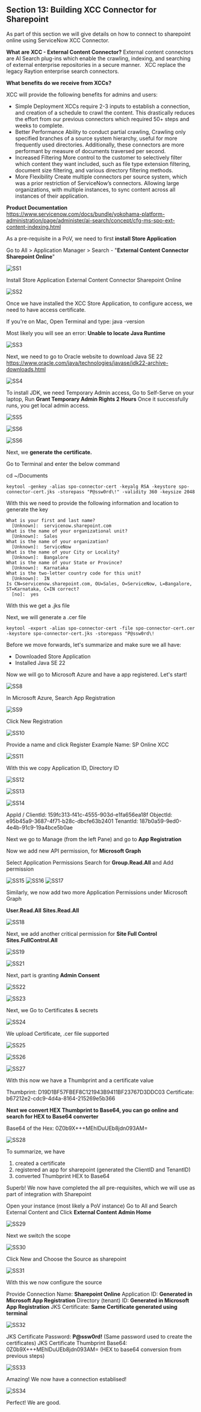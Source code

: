 ## Section 13: Building XCC Connector for Sharepoint

As part of this section we will give details on how to connect to sharepoint online using ServiceNow XCC Connector.

**What are XCC - External Content Connector?**
External content connectors are AI Search plug-ins which enable the crawling, indexing, and searching of external enterprise repositories in a secure manner.  
XCC replace the legacy Raytion enterprise search connectors.  

**What benefits do we receive from XCCs?**

XCC will provide the following benefits for admins and users: 

- Simple Deployment 
XCCs require 2-3 inputs to establish a connection, and creation of a schedule to crawl the content. This drastically reduces the effort from our previous connectors which required 50+ steps and weeks to complete. 
  
- Better Performance 
Ability to conduct partial crawling, Crawling only specified branches of a source system hierarchy, useful for more frequently used directories. Additionally, these connectors are more performant by measure of documents traversed per second. 
  
- Increased Filtering 
More control to the customer to selectively filter which content they want included, such as file type extension filtering, document size filtering, and various directory filtering methods. 
  
- More Flexibility 
Create multiple connectors per source system, which was a prior restriction of ServiceNow’s connectors. Allowing large organizations, with multiple instances, to sync content across all instances of their application.   

 **Product Documentation**
 https://www.servicenow.com/docs/bundle/yokohama-platform-administration/page/administer/ai-search/concept/cfg-ms-spo-ext-content-indexing.html

 As a pre-requisite in a PoV, we need to first **install Store Application**

Go to All > Application Manager > Search - "**External Content Connector Sharepoint Online**"

![SS1](screenshots/SS1.png)

Install Store Application External Content Connector Sharepoint Online

![SS2](screenshots/SS2.png)

Once we have installed the XCC Store Application, to configure access, we need to have access certificate.

If you're on Mac, Open Terminal and type: java -version

Most likely you will see an error: **Unable to locate Java Runtime**

![SS3](screenshots/SS3.png)

Next, we need to go to Oracle website to download Java SE 22
https://www.oracle.com/java/technologies/javase/jdk22-archive-downloads.html

![SS4](screenshots/SS4.png)

To install JDK, we need Temporary Admin access, Go to Self-Serve on your laptop, Run **Grant Temporary Admin Rights 2 Hours**
Once it successfully runs, you get local admin access.

![SS5](screenshots/SS5.png)

![SS6](screenshots/SS6.png)

![SS6](screenshots/SS7.png)

Next, we **generate the certificate.**

Go to Terminal and enter the below command

cd ~/Documents

`keytool -genkey -alias spo-connector-cert -keyalg RSA -keystore spo-connector-cert.jks -storepass "P@ssw0rd\!" -validity 360 -keysize 2048`

With this we need to provide the following information and location to generate the key

```
What is your first and last name?
  [Unknown]:  servicenow.sharepoint.com
What is the name of your organizational unit?
  [Unknown]:  Sales
What is the name of your organization?
  [Unknown]:  ServiceNow
What is the name of your City or Locality?
  [Unknown]:  Bangalore
What is the name of your State or Province?
  [Unknown]:  Karnataka
What is the two-letter country code for this unit?
  [Unknown]:  IN
Is CN=servicenow.sharepoint.com, OU=Sales, O=ServiceNow, L=Bangalore, ST=Karnataka, C=IN correct?
  [no]:  yes
```

With this we get a .jks file

Next, we will generate a .cer file

`keytool -export -alias spo-connector-cert -file spo-connector-cert.cer -keystore spo-connector-cert.jks -storepass "P@ssw0rd\!`

Before we move forwards, let's summarize and make sure we all have:
- Downloaded Store Application
- Installed Java SE 22

Now we will go to Microsoft Azure and have a app registered.
Let's start!

![SS8](screenshots/SS8.png)

In Microsoft Azure, Search App Registration

![SS9](screenshots/SS9.png)

Click New Registration

![SS10](screenshots/SS10.png)

Provide a name and click Register
Example Name: SP Online XCC

![SS11](screenshots/SS11.png)

With this we copy Application ID, Directory ID

![SS12](screenshots/SS12.png)

![SS13](screenshots/SS13.png)

![SS14](screenshots/SS14.png)

AppId / ClientId: 159fc313-f41c-4555-903d-e1fa656ea18f
ObjectId: e95b45a9-3687-4f71-b28c-dbcfe63b2401
TenantId: 187b0a59-9ed0-4e4b-91c9-19a4bce5b0ae

Next we go to Manage (from the left Pane) and go to **App Registration**

Now we add new API permission, for **Microsoft Graph**

Select Application Permissions
Search for **Group.Read.All**
and Add permission

![SS15](screenshots/SS15.png)
![SS16](screenshots/SS16.png)
![SS17](screenshots/SS17.png)

Similarly, we now add two more Application Permissions under Microsoft Graph

**User.Read.All**
**Sites.Read.All**

![SS18](screenshots/SS18.png)

Next, we add another critical permission for **Site Full Control**
**Sites.FullControl.All**

![SS19](screenshots/SS19.png)

![SS21](screenshots/SS21.png)


Next, part is granting **Admin Consent**

![SS22](screenshots/SS22.png)

![SS23](screenshots/SS23.png)

Next, we Go to Certificates & secrets

![SS24](screenshots/SS24.png)

We upload Certificate, .cer file supported

![SS25](screenshots/SS25.png)

![SS26](screenshots/SS26.png)

![SS27](screenshots/SS27.png)

With this now we have a Thumbprint and a certificate value

Thumbprint: D19D1BF57FBEF8C121943B9411BF23767D3DDC03
Certificate: b67212e2-cdc9-4d4a-8164-215269e5b366

**Next we convert HEX Thumbprint to Base64, you can go online and search for HEX to Base64 converter**

Base64 of the Hex: 0Z0b9X+++MEhlDuUEb8jdn093AM=

![SS28](screenshots/SS28.png)

To summarize, we have

1. created a certificate
2. registered an app for sharepoint (generated the ClientID and TenantID)
3. converted Thumbprint HEX to Base64

Superb! We now have completed the all pre-requisites, which we will use as part of integration with Sharepoint

Open your instance (most likely a PoV instance)
Go to All and Search External Content and Click **External Content Admin Home**

![SS29](screenshots/SS29.png)

Next we switch the scope

![SS30](screenshots/SS30.png)

Click New and Choose the Source as sharepoint

![SS31](screenshots/SS31.png)

With this we now configure the source

Provide Connection Name: **Sharepoint Online**
Application ID: **Generated in Microsoft App Registration**
Directory (tenant) ID: **Generated in Microsoft App Registration**
JKS Certificate: **Same Certificate generated using terminal**

![SS32](screenshots/SS32.png)

JKS Certificate Password: **P@ssw0rd!** (Same password used to create the certificates)
JKS Certificate Thumbprint Base64: 0Z0b9X+++MEhlDuUEb8jdn093AM= (HEX to base64 conversion from previous steps)

![SS33](screenshots/SS33.png)

Amazing! We now have a connection establised!

![SS34](screenshots/SS34.png)

Perfect! We are good.









